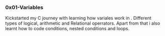 ### 0x01-Variables ####
Kickstarted my C journey with learning how variales work in . Different types of logical, arithmetic and Relational operrators.
Apart from that i also learnt how to code conditions, nested conditions and loops.


